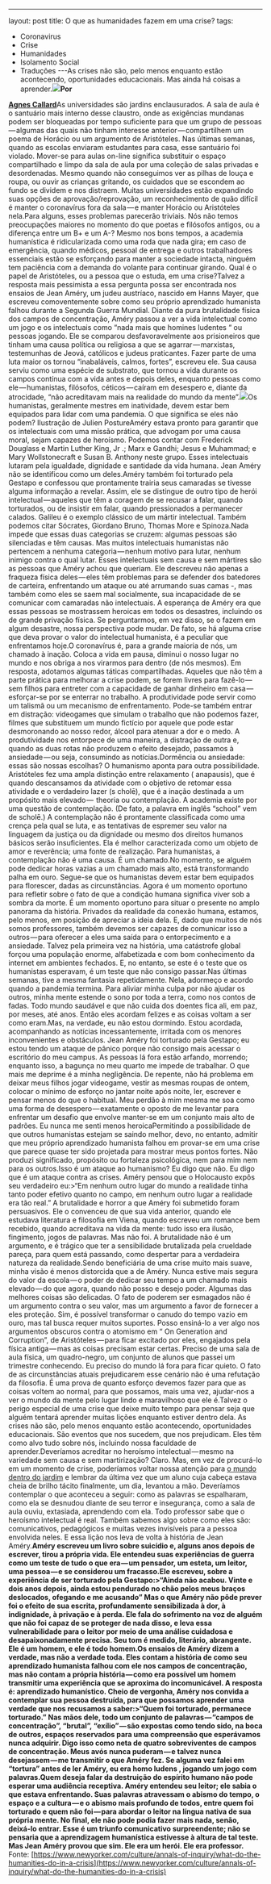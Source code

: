 ---
layout: post
title: O que as humanidades fazem em uma crise?
tags:
- Coronavirus
- Crise
- Humanidades
- Isolamento Social
- Traduções
---As crises não são, pelo menos enquanto estão acontecendo, oportunidades educacionais. Mas ainda há coisas a aprender.![](https://cdn-images-1.medium.com/max/2560/1*gsaZig-zO_zwPqGCiIc8ZA.jpeg)**Por**
 
[**Agnes Callard**](https://www.newyorker.com/contributors/agnes-callard)As universidades são jardins enclausurados. A sala de aula é o santuário mais interno desse claustro, onde as exigências mundanas podem ser bloqueadas por tempo suficiente para que um grupo de pessoas — algumas das quais não tinham interesse anterior — compartilhem um poema de Horácio ou um argumento de Aristóteles. Nas últimas semanas, quando as escolas enviaram estudantes para casa, esse santuário foi violado. Mover-se para aulas on-line significa substituir o espaço compartilhado e limpo da sala de aula por uma coleção de salas privadas e desordenadas. Mesmo quando não conseguimos ver as pilhas de louça e roupa, ou ouvir as crianças gritando, os cuidados que se escondem ao fundo se dividem e nos distraem. Muitas universidades estão expandindo suas opções de aprovação/reprovação, um reconhecimento de quão difícil é manter o coronavírus fora da sala — e manter Horácio ou Aristóteles nela.Para alguns, esses problemas parecerão triviais. Nós não temos preocupações maiores no momento do que poetas e filósofos antigos, ou a diferença entre um B+ e um A-? Mesmo nos bons tempos, a academia humanística é ridicularizada como uma roda que nada gira; em caso de emergência, quando médicos, pessoal de entrega e outros trabalhadores essenciais estão se esforçando para manter a sociedade intacta, ninguém tem paciência com a demanda do volante para continuar girando. Qual é o papel de Aristóteles, ou a pessoa que o estuda, em uma crise?Talvez a resposta mais pessimista a essa pergunta possa ser encontrada nos ensaios de Jean Améry, um judeu austríaco, nascido em Hanns Mayer, que escreveu comoventemente sobre como seu próprio aprendizado humanista falhou durante a Segunda Guerra Mundial. Diante da pura brutalidade física dos campos de concentração, Améry passou a ver a vida intelectual como um jogo e os intelectuais como “nada mais que 
homines ludentes “ ou pessoas jogando. Ele se comparou desfavoravelmente aos prisioneiros que tinham uma causa política ou religiosa a que se agarrar — marxistas, testemunhas de Jeová, católicos e judeus praticantes. Fazer parte de uma luta maior os tornou “inabaláveis, calmos, fortes”, escreveu ele. Sua causa serviu como uma espécie de substrato, que tornou a vida durante os campos contínua com a vida antes e depois deles, enquanto pessoas como ele — humanistas, filósofos, céticos — caíram em desespero e, diante da atrocidade, “não acreditavam mais na realidade do mundo da mente”.![](https://cdn-images-1.medium.com/max/1200/1*yJL7SeLsGHRN3LkSBvo1AA.jpeg)Os humanistas, geralmente mestres em inatividade, devem estar bem equipados para lidar com uma pandemia. O que significa se eles não podem? Ilustração de Julien PostureAméry estava pronto para garantir que os intelectuais com uma missão prática, que advogam por uma causa moral, sejam capazes de heroísmo. Podemos contar com Frederick Douglass e Martin Luther King, Jr .; Marx e Gandhi; Jesus e Muhammad; e Mary Wollstonecraft e Susan B. Anthony neste grupo. Esses intelectuais lutaram pela igualdade, dignidade e santidade da vida humana. Jean Améry não se identificou como um deles.Améry também foi torturado pela Gestapo e confessou que prontamente trairia seus camaradas se tivesse alguma informação a revelar. Assim, ele se distingue de outro tipo de herói intelectual — aqueles que têm a coragem de se recusar a falar, quando torturados, ou de insistir em falar, quando pressionados a permanecer calados. Galileu é o exemplo clássico de um mártir intelectual. Também podemos citar Sócrates, Giordano Bruno, Thomas More e Spinoza.Nada impede que essas duas categorias se cruzem: algumas pessoas são silenciadas e têm causas. Mas muitos intelectuais humanistas não pertencem a nenhuma categoria — nenhum motivo para lutar, nenhum inimigo contra o qual lutar. Esses intelectuais sem causa e sem mártires são as pessoas que Améry achou que queriam. Ele descreveu não apenas a fraqueza física deles — eles têm problemas para se defender dos batedores de carteira, enfrentando um ataque ou até arrumando suas camas -, mas também como eles se saem mal socialmente, sua incapacidade de se comunicar com camaradas não intelectuais. A esperança de Améry era que essas pessoas se mostrassem heroicas em 
todos os desastres, incluindo os de grande privação física. Se perguntarmos, em vez disso, se o fazem em 
algum desastre, nossa perspectiva pode mudar. De fato, se há alguma crise que deva provar o valor do intelectual humanista, é a peculiar que enfrentamos hoje.O coronavírus é, para a grande maioria de nós, um chamado à inação. Coloca a vida em pausa, diminui o nosso lugar no mundo e nos obriga a nos virarmos para dentro (de nós mesmos). Em resposta, adotamos algumas táticas compartilhadas. Aqueles que não têm a parte prática para melhorar a crise podem, se forem livres para fazê-lo — sem filhos para entreter com a capacidade de ganhar dinheiro em casa — esforçar-se por se enterrar no trabalho. A produtividade pode servir como um talismã ou um mecanismo de enfrentamento. Pode-se também entrar em distração: videogames que simulam o trabalho que não podemos fazer, filmes que substituem um mundo fictício por aquele que pode estar desmoronando ao nosso redor, álcool para atenuar a dor e o medo. A produtividade nos entorpece de uma maneira, a distração de outra e, quando as duas rotas não produzem o efeito desejado, passamos à ansiedade — ou seja, consumindo as notícias.Dormência ou ansiedade: essas são nossas escolhas? O humanismo aponta para outra possibilidade. Aristóteles fez uma ampla distinção entre relaxamento (
anapausis), que é quando descansamos da atividade com o objetivo de retomar essa atividade e o verdadeiro lazer (s
cholē), que é a inação destinada a um propósito mais elevado — 
theoria ou contemplação. A academia existe por uma questão de contemplação. (De fato, a palavra em inglês “school” vem de 
scholē.) A contemplação não é prontamente classificada como uma crença pela qual se luta, e as tentativas de espremer seu valor na linguagem da justiça ou da dignidade ou mesmo dos direitos humanos básicos serão insuficientes. Ela é melhor caracterizada como um objeto de amor e reverência; uma fonte de realização. Para humanistas, a contemplação não é uma causa. É um chamado.No momento, se alguém pode dedicar horas vazias a um chamado mais alto, está transformando palha em ouro. Segue-se que os humanistas devem estar bem equipados para florescer, dadas as circunstâncias. Agora é um momento oportuno para refletir sobre o fato de que a condição humana significa viver sob a sombra da morte. É um momento oportuno para situar o presente no amplo panorama da história. Privados da realidade da conexão humana, estamos, pelo menos, em posição de apreciar a ideia dela. E, dado que muitos de nós somos professores, também devemos ser capazes de comunicar isso a outros — para oferecer a eles uma saída para o entorpecimento e a ansiedade. Talvez pela primeira vez na história, uma catástrofe global forçou uma população enorme, alfabetizada e com bom conhecimento da internet em ambientes fechados. E, no entanto, se este é o teste que os humanistas esperavam, é um teste que não consigo passar.Nas últimas semanas, tive a mesma fantasia repetidamente. Nela, adormeço e acordo quando a pandemia termina. Para aliviar minha culpa por não ajudar os outros, minha mente estende o sono por toda a terra, como nos contos de fadas. Todo mundo saudável e que não cuida dos doentes fica ali, em paz, por meses, até anos. Então eles acordam felizes e as coisas voltam a ser como eram.Mas, na verdade, eu não estou dormindo. Estou acordada, acompanhando as notícias incessantemente, irritada com os menores inconvenientes e obstáculos. Jean Améry foi torturado pela Gestapo; eu estou tendo um ataque de pânico porque não consigo mais acessar o escritório do meu campus. As pessoas lá fora estão arfando, morrendo; enquanto isso, a bagunça no meu quarto me impede de trabalhar. O que mais me deprime é a minha negligência. De repente, não há problema em deixar meus filhos jogar videogame, vestir as mesmas roupas de ontem, colocar o mínimo de esforço no jantar noite após noite, ler, escrever e pensar menos do que o habitual. Meu perdão à mim mesma me soa como uma forma de desespero — exatamente o oposto de me levantar para enfrentar um desafio que envolve manter-se em um conjunto mais alto de padrões. Eu nunca me senti menos heroicaPermitindo a possibilidade de que outros humanistas estejam se saindo melhor, devo, no entanto, admitir que meu próprio aprendizado humanista falhou em provar-se em uma crise que parece quase ter sido projetada para mostrar meus pontos fortes. Não produzi significado, propósito ou fortaleza psicológica, nem para mim nem para os outros.Isso é um ataque ao humanismo? Eu digo que não. Eu digo que é um ataque contra as crises. Améry pensou que o Holocausto expôs seu verdadeiro eu:>“Em nenhum outro lugar do mundo a realidade tinha tanto poder efetivo quanto no campo, em nenhum outro lugar a realidade era tão real.”
A brutalidade e horror a que Améry foi submetido foram persuasivos. Ele o convenceu de que sua vida anterior, quando ele estudava literatura e filosofia em Viena, quando escreveu um romance bem recebido, quando acreditava na vida da mente: tudo isso era ilusão, fingimento, jogos de palavras. Mas não foi. A brutalidade não é um argumento, e é trágico que ter a sensibilidade brutalizada pela crueldade pareça, para quem está passando, como despertar para a verdadeira natureza da realidade.Sendo beneficiária de uma crise muito mais suave, minha visão é menos distorcida que a de Améry. Nunca estive mais segura do valor da 
escola — o poder de dedicar seu tempo a um chamado mais elevado — do que agora, quando não posso e desejo poder. Algumas das melhores coisas são delicadas. O fato de poderem ser esmagados não é um argumento contra o seu valor, mas um argumento a favor de fornecer a eles proteção. Sim, é possível transformar o canudo do tempo vazio em ouro, mas tal busca requer muitos suportes. Posso ensiná-lo a ver algo nos argumentos obscuros contra o atomismo em “
On Generation and Corruption”, de Aristóteles — para ficar excitado por eles, engajados pela física antiga — mas as coisas precisam estar certas. Preciso de uma sala de aula física, um quadro-negro, um conjunto de alunos que passei um trimestre conhecendo. Eu preciso do mundo lá fora para ficar quieto. O fato de as circunstâncias atuais prejudicarem esse cenário não é uma refutação da filosofia. É uma prova de quanto esforço devemos fazer para que as coisas voltem ao normal, para que possamos, mais uma vez, ajudar-nos a ver o mundo da mente pelo lugar lindo e maravilhoso que ele é.Talvez o perigo especial de uma crise que deixe muito tempo para pensar seja que alguém tentará aprender muitas lições enquanto estiver dentro dela. As crises não são, pelo menos enquanto estão acontecendo, oportunidades educacionais. São eventos que nos sucedem, que nos prejudicam. Eles têm como alvo tudo sobre nós, incluindo nossa faculdade de aprender.Deveríamos acreditar no heroísmo intelectual — mesmo na variedade sem causa e sem martirização? Claro. Mas, em vez de procurá-lo em um momento de crise, poderíamos voltar nossa atenção para 
[o mundo dentro do jardim](https://www.newyorker.com/culture/onward-and-upward-in-the-garden/the-tonic-of-gardening-in-quarantine) e lembrar da última vez que um aluno cuja cabeça estava cheia de brilho tácito finalmente, um dia, levantou a mão. Deveríamos contemplar o que aconteceu a seguir: como as palavras se espalharam, como ela se desnudou diante de seu terror e insegurança, como a sala de aula ouviu, extasiada, aprendendo com ela. Todo professor sabe que o heroísmo intelectual é real. Também sabemos algo sobre como eles são: comunicativos, pedagógicos e muitas vezes invisíveis para a pessoa envolvida neles. E essa lição nos leva de volta à história de Jean Améry.**Améry escreveu um livro sobre suicídio e, alguns anos depois de escrever, tirou a própria vida. Ele entendeu suas experiências de guerra como um teste de tudo o que era — um pensador, um esteta, um leitor, uma pessoa — e se considerou um fracasso.**Ele escreveu, sobre a experiência de ser torturado pela Gestapo:>“Ainda não acabou. Vinte e dois anos depois, ainda estou pendurado no chão pelos meus braços deslocados, ofegando e me acusando”
Mas o que Améry não pôde prever foi o efeito de sua escrita, profundamente sensibilizada à dor, à indignidade, à privação e à perda. Ele fala do sofrimento na voz de alguém que não foi capaz de se proteger de nada disso, e leva essa vulnerabilidade para o leitor por meio de uma análise cuidadosa e desapaixonadamente precisa. Seu tom é medido, literário, abrangente. Ele é um homem, e ele é todo homem.Os ensaios de Améry dizem a verdade, mas não a verdade toda. Eles contam a história de como seu aprendizado humanista falhou com ele nos campos de concentração, mas não contam a própria história — como era possível um homem transmitir uma experiência que se aproxima do incomunicável. A resposta é: aprendizado humanístico. Cheio de vergonha, Améry nos convida a contemplar sua pessoa destruída, para que possamos aprender uma verdade que nos recusamos a saber:>“Quem foi torturado, permanece torturado.”
Nas mãos dele, todo um conjunto de palavras — “campos de concentração”, “brutal”, “exílio” — são expostas como tendo sido, na boca de outros, espaços reservados para uma compreensão que esperávamos nunca adquirir. Digo isso como neta de quatro sobreviventes de campos de concentração. Meus avós nunca puderam — e talvez nunca desejassem — me transmitir o que Améry fez. Se alguma vez falei em “tortura” antes de ler Améry, eu era 
homo ludens , jogando um jogo com palavras.Quem deseja falar da destruição do espírito humano não pode esperar uma audiência receptiva. Améry entendeu seu leitor; ele sabia o que estava enfrentando. Suas palavras atravessam o abismo do tempo, o espaço e a cultura — e o abismo mais profundo de todos, entre quem foi torturado e quem não foi — para abordar o leitor na língua nativa de sua própria mente. No final, ele não pode podia fazer mais nada, senão, deixá-lo entrar. Esse é um triunfo comunicativo surpreendente; não se pensaria que a aprendizagem humanística estivesse à altura de tal teste. Mas Jean Améry provou que sim. Ele era um herói. Ele era professor.****
Fonte: 
[https://www.newyorker.com/culture/annals-of-inquiry/what-do-the-humanities-do-in-a-crisis](https://www.newyorker.com/culture/annals-of-inquiry/what-do-the-humanities-do-in-a-crisis)
